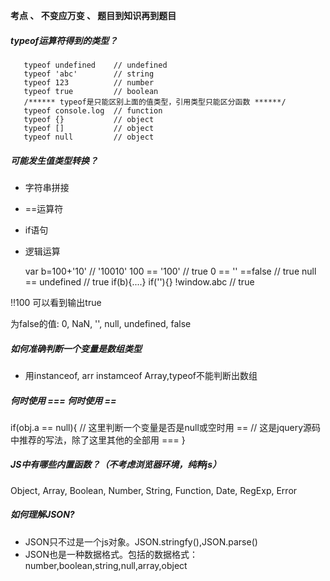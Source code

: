 **考点 、 不变应万变 、 题目到知识再到题目**

##### typeof运算符得到的类型？
```$xslt
   typeof undefined    // undefined
   typeof 'abc'        // string
   typeof 123          // number
   typeof true         // boolean
   /****** typeof是只能区别上面的值类型，引用类型只能区分函数 ******/
   typeof console.log  // function
   typeof {}           // object
   typeof []           // object
   typeof null         // object
```

##### 可能发生值类型转换？
+ 字符串拼接
+ ==运算符
+ if语句
+ 逻辑运算

    
    var b=100+'10'   // '10010'
    100 == '100'     // true
    0 == '' ==false  // true
    null == undefined // true
    if(b){....}
    if(''){}
    !window.abc       // true
    
!!100 可以看到输出true

为false的值: 0, NaN, '', null, undefined, false


##### 如何准确判断一个变量是数组类型
+ 用instanceof, arr instamceof Array,typeof不能判断出数组

    
##### 何时使用 === 何时使用 == 

if(obj.a == null){
    // 这里判断一个变量是否是null或空时用 ==
    // 这是jquery源码中推荐的写法，除了这里其他的全部用 ===
}

##### JS中有哪些内置函数？（不考虑浏览器环境，纯粹js）
Object, Array, Boolean, Number, String, Function, Date, RegExp, Error

##### 如何理解JSON?
+ JSON只不过是一个js对象。JSON.stringfy(),JSON.parse()
+ JSON也是一种数据格式。包括的数据格式：number,boolean,string,null,array,object


